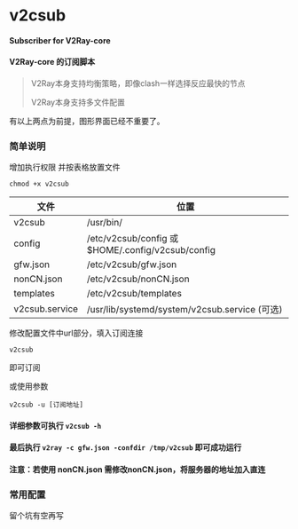 # v2csub
#### Subscriber for V2Ray-core
#### V2Ray-core 的订阅脚本

> V2Ray本身支持均衡策略，即像clash一样选择反应最快的节点
> 
> V2Ray本身支持多文件配置

有以上两点为前提，图形界面已经不重要了。

### 简单说明
增加执行权限 并按表格放置文件

`chmod +x v2csub`


| 文件 | 位置 |
|-----| ---- |
|v2csub|/usr/bin/|
|config|/etc/v2csub/config 或 $HOME/.config/v2csub/config|
|gfw.json|/etc/v2csub/gfw.json|
|nonCN.json|/etc/v2csub/nonCN.json|
|templates|/etc/v2csub/templates|
|v2csub.service|/usr/lib/systemd/system/v2csub.service (可选)|



修改配置文件中url部分，填入订阅连接

`v2csub`

即可订阅

或使用参数

`v2csub -u [订阅地址]`

#### 详细参数可执行 `v2csub -h`

#### 最后执行 `v2ray -c gfw.json -confdir /tmp/v2csub` 即可成功运行

#### 注意：若使用 nonCN.json 需修改nonCN.json，将服务器的地址加入直连




### 常用配置

留个坑有空再写
